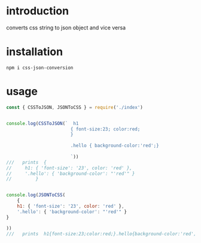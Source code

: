 # introduction
converts css string to json object and vice versa

# installation

`npm i css-json-conversion`


# usage


```js
const { CSSToJSON, JSONToCSS } = require('./index')


console.log(CSSToJSON(`  h1
                        { font-size:23; color:red; 
                        }
                        
                        .hello { background-color:'red';}
                        
                        `))     
///   prints  {
//     h1: { 'font-size': '23', color: 'red' },
//     '.hello': { 'background-color': "'red'" }
//         }


console.log(JSONToCSS(
    {
    h1: { 'font-size': '23', color: 'red' },
    '.hello': { 'background-color': "'red'" }
} 

))
///   prints  h1{font-size:23;color:red;}.hello{background-color:'red';}


```
